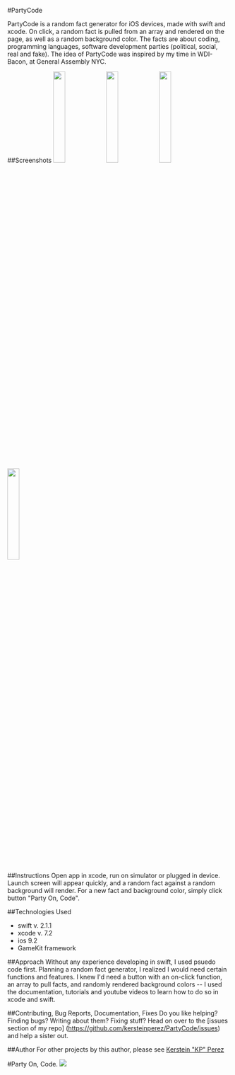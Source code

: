 #PartyCode

PartyCode is a random fact generator for iOS devices, made with swift and xcode. On click, a random fact is pulled from an array and rendered on the page, as well as a random background color. The facts are about coding, programming languages, software development parties (political, social, real and fake). The idea of PartyCode was inspired by my time in WDI-Bacon, at General Assembly NYC.

##Screenshots
<img src="https://cloud.githubusercontent.com/assets/14798929/11830270/4b8de27a-a371-11e5-9b7c-ff148922e946.jpg" width="23%"></img> <img src="https://cloud.githubusercontent.com/assets/14798929/11830269/4b8d4522-a371-11e5-9334-bee77a0b4632.jpg" width="23%"></img> <img src="https://cloud.githubusercontent.com/assets/14798929/11830268/4b8c0324-a371-11e5-9ba9-7a73758c6827.jpg" width="23%"></img> <img src="https://cloud.githubusercontent.com/assets/14798929/11830271/4b91b65c-a371-11e5-9f09-fddad2338c00.jpg" width="23%"></img> 

##Instructions
Open app in xcode, run on simulator or plugged in device. Launch screen will appear quickly, and a random fact against a random background will render. For a new fact and background color, simply click button "Party On, Code".

##Technologies Used
- swift v. 2.1.1
- xcode v. 7.2
- ios 9.2
- GameKit framework

##Approach
Without any experience developing in swift, I used psuedo code first. Planning a random fact generator, I realized I would need certain functions and features. I knew I'd need a button with an on-click function, an array to pull facts, and randomly rendered background colors -- I used the documentation, tutorials and youtube videos to learn how to do so in xcode and swift.

##Contributing, Bug Reports, Documentation, Fixes
Do you like helping? Finding bugs? Writing about them? Fixing stuff?
Head on over to the [issues section of my repo] (https://github.com/kersteinperez/PartyCode/issues) and help a sister out.

##Author
For other projects by this author, please see [Kerstein "KP" Perez](https://github.com/kersteinperez/)


#Party On, Code.
![](https://images.rapgenius.com/cbace868d185e8a2162c45c522f56f40.640x356x36.gif)
